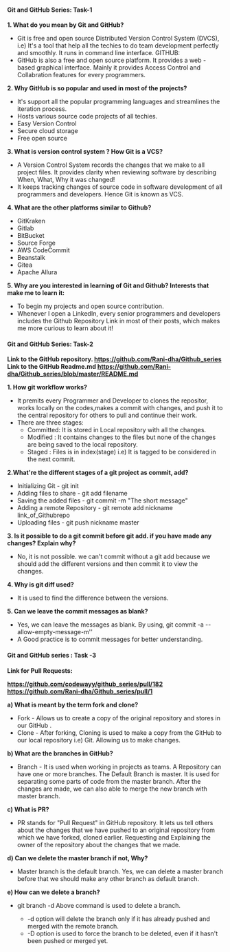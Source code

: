 #### Git and GitHub Series: Task-1

**1. What do you mean by Git and GitHub?**
  
* Git is free and open source Distributed Version Control System (DVCS), i.e) It's a tool that help all the techies to do team development perfectly and smoothly. It runs in command line interface.
 GITHUB:
* GitHub is also a free and open source platform. It provides a web - based graphical interface. Mainly it provides Access Control and Collabration features for every programmers.

**2. Why GitHub is so popular and used in most of the projects?**

* It's support all the popular programming languages and streamlines the iteration process.
* Hosts various source code projects of all techies.
* Easy Version Control
* Secure cloud storage
* Free open source
   
**3. What is version control system ? How Git is a VCS?**

* A Version Control System records the changes that we make to all project files. It provides clarity when reviewing software by describing When, What, Why it was changed!
* It keeps tracking changes of source code in software development of all programmers and developers. Hence Git is known as VCS.

**4. What are the other platforms similar to Github?**
* GitKraken
* Gitlab
* BitBucket
* Source Forge
* AWS CodeCommit
* Beanstalk
* Gitea
* Apache Allura

**5. Why are you interested in learning of Git and Github?
   Interests that make me to learn it:**
* To begin my projects and open source contribution.
* Whenever I open a LinkedIn, every senior programmers and developers includes the Github 
Repository Link in most of their posts, which makes me more curious to learn about it!


#### Git and GitHub Series: Task-2

**Link to the GitHub repository.
    https://github.com/Rani-dha/Github_series  
Link to the GitHub Readme.md
    https://github.com/Rani-dha/Github_series/blob/master/README.md**

**1. How git workflow works?**
* It premits every Programmer and Developer to clones the repositor, works locally on the codes,makes a commit with changes, and push it to the central repository for others to pull and continue their work.
* There are three stages:
  * Committed: It is stored in Local repository with all the  changes.
  * Modified  : It contains changes to the files but none of the changes are being saved to the local repository.
  * Staged : Files is in index(stage) i.e) It is tagged to be considered  in the next commit.

**2.What're the different stages of a git project as commit, add?**
* Initializing Git - git init
* Adding files to share - git add filename
* Saving the added files - git commit -m "The short message"
* Adding a remote Repository - git remote add nickname link_of_Githubrepo
* Uploading files - git push nickname master 

**3. Is it possible to do a git commit before git add. if you have made any changes? Explain why?**
* No, it is not possible. we can't commit without a git add because we should add the different versions and then commit it to view the changes.

**4. Why is git diff used?**
* It is used to find the difference between the versions.

**5. Can we leave the commit messages as blank?**
* Yes, we can leave the messages as blank. By using, git commit -a --allow-empty-message-m'' 
* A Good practice is to commit messages for better understanding.
 
#### Git and GitHub series : Task -3

**Link for Pull Requests:**

**https://github.com/codewayy/github_series/pull/182  
https://github.com/Rani-dha/Github_series/pull/1**  

**a) What is meant by the term fork and clone?**
* Fork - Allows us to create a copy of the original repository and stores in our GitHub .
* Clone - After forking, Cloning is used to make a copy from the GitHub to our local repository i.e) Git. Allowing us to make changes.

**b) What are the branches in GitHub?**
* Branch - It is used when working in projects as teams. A Repository can have one or more branches. The Default Branch is master. It is used for separating  some parts of code from the master branch. After the changes are made, we can also able to merge the new branch with master branch.
 

**c) What is PR?**
* PR stands for "Pull Request" in GitHub repository. It lets us tell others about the changes that we have pushed to an original repository from which we have forked, cloned earlier. Requesting and Explaining the owner of the repository about the changes that we made.

**d) Can we delete the master branch if not, Why?**
* Master branch is  the default branch. Yes, we can delete a master branch before that we should make any other branch as default branch. 

**e) How can we delete a branch?**
* git branch -d <branchtodelete>
     Above command is used to delete a branch. 
   * -d option will delete the branch only if it has already pushed and merged with the remote branch.
   * -D option is used to force the branch to be deleted, even if it hasn't been pushed or merged yet.
